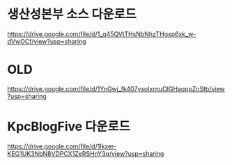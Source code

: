 # 생산성본부 소스 다운로드

https://drive.google.com/file/d/1_q45QVtTHsNbNhzTHgxp6xk_w-dVwOCf/view?usp=sharing

# OLD

https://drive.google.com/file/d/1YnGwj_fk407yxoIxrnuOlGHaoppZnStb/view?usp=sharing

# KpcBlogFive 다운로드

https://drive.google.com/file/d/1Ikxer-KEG1UK3NbN8VDPCX1ZeRSHnY3q/view?usp=sharing
